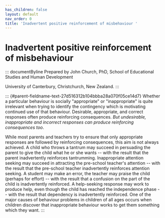 ```yaml
---
has_children: false
layout: default
nav_order: 0
title: 'Inadvertent positive reinforcement of misbehaviour '
---
```

# Inadvertent positive reinforcement of misbehaviour 


::: documentByline
Prepared by John Church, PhD, School of Educational Studies and Human
Development

University of Canterbury, Christchurch, New Zealand.
:::

::: {#parent-fieldname-text-27d516312b104bbba28a070f05ce14d7}
Whether a particular behaviour is socially "appropriate" or
"inappropriate" is quite irrelevant when trying to identify the
contingency which is motivating continued use of that behaviour.
Desirable, appropriate, and correct responses often produce reinforcing
consequences. *But undesirable, inappropriate and incorrect responses
can produce reinforcing consequences too*.

While most parents and teachers try to ensure that only appropriate
responses are followed by reinforcing consequences, this aim is not
always achieved. A child who throws a tantrum may succeed in persuading
the parent to give the child what he or she wants -- with the result
that the parent inadvertently reinforces tantrumming. Inappropriate
attention seeking may succeed in attracting the pre-school teacher's
attention -- with the result that the pre-school teacher inadvertently
reinforces attention seeking. A student may make an error, the teacher
may praise the child (perhaps for effort) -- with the result that a
confusion on the part of the child is inadvertently reinforced. A
help-seeking response may work to produce help, even though the child
has reached the independence phase -- with the result that dependency is
inadvertently reinforced. One of the major causes of behaviour problems
in children of all ages occurs when children discover that inappropriate
behaviour works to get them something which they want.
:::

